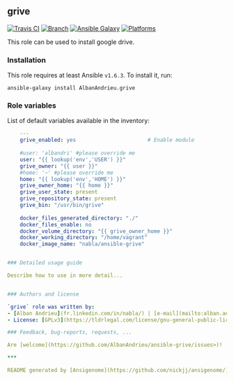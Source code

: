 ## grive

[![Travis CI](http://img.shields.io/travis/AlbanAndrieu/ansible-grive.svg?style=flat)](http://travis-ci.org/AlbanAndrieu/ansible-grive) [![Branch](http://img.shields.io/github/tag/AlbanAndrieu/ansible-grive.svg?style=flat-square)](https://github.com/AlbanAndrieu/ansible-grive/tree/master)  [![Ansible Galaxy](http://img.shields.io/badge/galaxy-AlbanAndrieu.grive-660198.svg?style=flat)](https://galaxy.ansible.com/list#/roles/2078) [![Platforms](http://img.shields.io/badge/platforms-ubuntu-lightgrey.svg?style=flat)](#)

This role can be used to install google drive.

### Installation

This role requires at least Ansible `v1.6.3`. To install it, run:

    ansible-galaxy install AlbanAndrieu.grive



### Role variables

List of default variables available in the inventory:

```yaml
    ---
    grive_enabled: yes                       # Enable module
    
    #user: 'albandri' #please override me
    user: "{{ lookup('env','USER') }}"
    grive_owner: "{{ user }}"
    #home: '~' #please override me
    home: "{{ lookup('env','HOME') }}"
    grive_owner_home: "{{ home }}"
    grive_user_state: present
    grive_repository_state: present
    grive_bin: "/usr/bin/grive"
    
    docker_files_generated_directory: "./"
    docker_files_enable: no
    docker_volume_directory: "{{ grive_owner_home }}"
    docker_working_directory: "/home/vagrant"
    docker_image_name: "nabla/ansible-grive"


### Detailed usage guide

Describe how to use in more detail...


### Authors and license

`grive` role was written by:
- [Alban Andrieu](fr.linkedin.com/in/nabla/) | [e-mail](mailto:alban.andrieu@free.fr) | [Twitter](https://twitter.com/AlbanAndrieu) | [GitHub](https://github.com/AlbanAndrieu)
- License: [GPLv3](https://tldrlegal.com/license/gnu-general-public-license-v3-%28gpl-3%29)

### Feedback, bug-reports, requests, ...

Are [welcome](https://github.com/AlbanAndrieu/ansible-grive/issues>)!

***

README generated by [Ansigenome](https://github.com/nickjj/ansigenome/).
